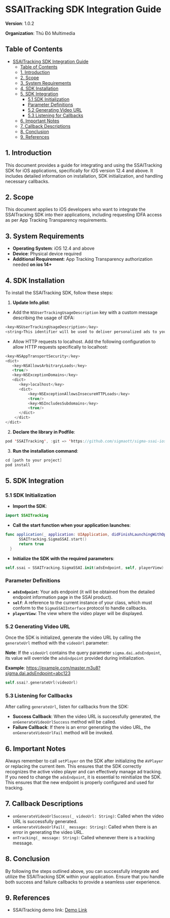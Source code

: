 # SSAITracking SDK Integration Guide

 **Version**: 1.0.2

**Organization**: Thủ Đô Multimedia

## Table of Contents

- [SSAITracking SDK Integration Guide](#ssaitracking-sdk-integration-guide)
  - [Table of Contents](#table-of-contents)
  - [1. Introduction](#1-introduction)
  - [2. Scope](#2-scope)
  - [3. System Requirements](#3-system-requirements)
  - [4. SDK Installation](#4-sdk-installation)
  - [5. SDK Integration](#5-sdk-integration)
    - [5.1 SDK Initialization](#51-sdk-initialization)
    - [Parameter Definitions](#parameter-definitions)
    - [5.2 Generating Video URL](#52-generating-video-url)
    - [5.3 Listening for Callbacks](#53-listening-for-callbacks)
  - [6. Important Notes](#6-important-notes)
  - [7. Callback Descriptions](#7-callback-descriptions)
  - [8. Conclusion](#8-conclusion)
  - [9. References](#9-references)

## 1. Introduction

This document provides a guide for integrating and using the SSAITracking SDK for iOS applications, specifically for iOS version 12.4 and above. It includes detailed information on installation, SDK initialization, and handling necessary callbacks.

## 2. Scope

This document applies to iOS developers who want to integrate the SSAITracking SDK into their applications, including requesting IDFA access as per App Tracking Transparency requirements.

## 3. System Requirements

* **Operating System**: iOS 12.4 and above
* **Device**: Physical device required
* **Additional Requirement**: App Tracking Transparency authorization needed **on ios 14+**

## 4. SDK Installation

To install the SSAITracking SDK, follow these steps:

1. **Update Info.plist**:

- Add the `NSUserTrackingUsageDescription` key with a custom message describing the usage of IDFA:

```swift
<key>NSUserTrackingUsageDescription</key>
<string>This identifier will be used to deliver personalized ads to you.</string>
```

- Allow HTTP requests to localhost. Add the following configuration to allow HTTP requests specifically to localhost:

```swift
<key>NSAppTransportSecurity</key>
<dict>
   <key>NSAllowsArbitraryLoads</key>
   <true/>
   <key>NSExceptionDomains</key>
   <dict>
      <key>localhost</key>
      <dict>
          <key>NSExceptionAllowsInsecureHTTPLoads</key>
          <true/>
          <key>NSIncludesSubdomains</key>
          <true/>
      </dict>
    </dict>
</dict>
```

2. **Declare the library in Podfile**:

```swift
pod 'SSAITracking', :git => 'https://github.com/sigmaott/sigma-ssai-ios.git', :tag => '1.0.2'
```

3. **Run the installation command**:

```swift
cd [path to your project]
pod install
```

## 5. SDK Integration

### 5.1 SDK Initialization

* **Import the SDK**:

```swift
import SSAITracking
```

* **Call the start function when your application launches**:

```swift
func application(_ application: UIApplication, didFinishLaunchingWithOptions launchOptions: [UIApplication.LaunchOptionsKey: Any]?) -> Bool {
      SSAITracking.SigmaSSAI.start()
      return true
  }
```

* **Initialize the SDK with the required parameters**:

```swift
self.ssai = SSAITracking.SigmaSSAI.init(adsEndpoint, self, playerView)
```

### Parameter Definitions

* **`adsEndpoint`**: Your ads endpoint (it will be obtained from the detailed endpoint information page in the SSAI product).
* **`self`**: A reference to the current instance of your class, which must conform to the `SigmaSSAIInterface` protocol to handle callbacks.
* **`playerView`**: The view where the video player will be displayed.

### 5.2 Generating Video URL

Once the SDK is initialized, generate the video URL by calling the `generateUrl` method with the `videoUrl` parameter:

**Note**: If the `videoUrl` contains the query parameter `sigma.dai.adsEndpoint`, its value will override the `adsEndpoint` provided during initialization.

**Example**: https://example.com/master.m3u8?sigma.dai.adsEndpoint=abc123

```swift
self.ssai?.generateUrl(videoUrl)
```

### 5.3 Listening for Callbacks

After calling `generateUrl`, listen for callbacks from the SDK:

* **Success Callback**:
  When the video URL is successfully generated, the `onGenerateVideoUrlSuccess` method will be called.
* **Failure Callback**:
  If there is an error generating the video URL, the `onGenerateVideoUrlFail` method will be invoked.

## 6. Important Notes

Always remember to call `setPlayer` on the SDK after initializing the `AVPlayer` or replacing the current item. This ensures that the SDK correctly recognizes the active video player and can effectively manage ad tracking. If you need to change the `adsEndpoint`, it is essential to reinitialize the SDK. This ensures that the new endpoint is properly configured and used for tracking.

## 7. Callback Descriptions

* `onGenerateVideoUrlSuccess(_ videoUrl: String)`: Called when the video URL is successfully generated.
* `onGenerateVideoUrlFail(_ message: String)`: Called when there is an error in generating the video URL.
* `onTracking(_ message: String)`: Called whenever there is a tracking message.

## 8. Conclusion

By following the steps outlined above, you can successfully integrate and utilize the SSAITracking SDK within your application. Ensure that you handle both success and failure callbacks to provide a seamless user experience.

## 9. References

* SSAITracking demo link: [Demo Link](https://github.com/sigmaott/sigma-ssai-avplayer-sdk)
